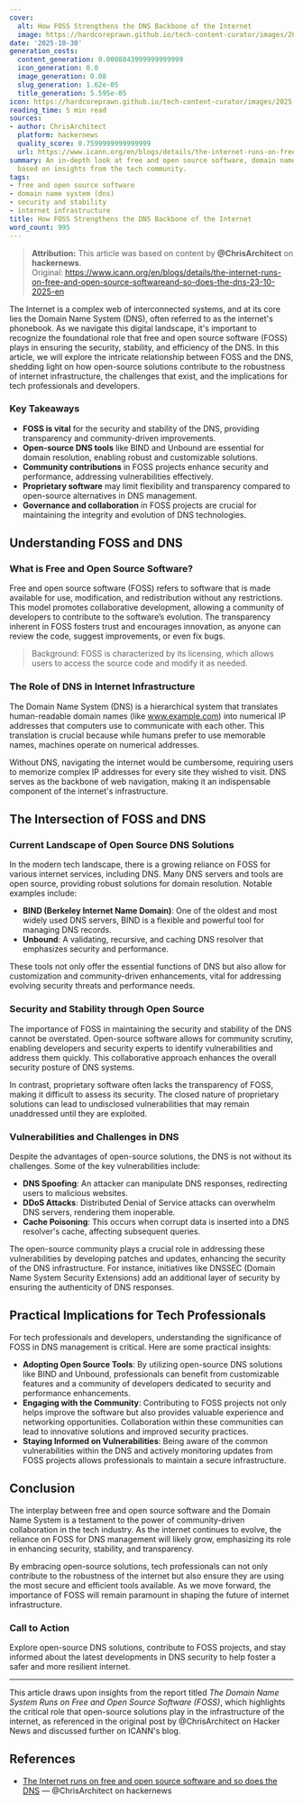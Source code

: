 ```yaml
---
cover:
  alt: How FOSS Strengthens the DNS Backbone of the Internet
  image: https://hardcoreprawn.github.io/tech-content-curator/images/2025-10-30-foss-strengthens-dns-backbone.png
date: '2025-10-30'
generation_costs:
  content_generation: 0.0008843999999999999
  icon_generation: 0.0
  image_generation: 0.08
  slug_generation: 1.62e-05
  title_generation: 5.595e-05
icon: https://hardcoreprawn.github.io/tech-content-curator/images/2025-10-30-foss-strengthens-dns-backbone-icon.png
reading_time: 5 min read
sources:
- author: ChrisArchitect
  platform: hackernews
  quality_score: 0.7599999999999999
  url: https://www.icann.org/en/blogs/details/the-internet-runs-on-free-and-open-source-softwareand-so-does-the-dns-23-10-2025-en
summary: An in-depth look at free and open source software, domain name system (dns)
  based on insights from the tech community.
tags:
- free and open source software
- domain name system (dns)
- security and stability
- internet infrastructure
title: How FOSS Strengthens the DNS Backbone of the Internet
word_count: 995
---
```


> **Attribution:** This article was based on content by **@ChrisArchitect** on **hackernews**.  
> Original: https://www.icann.org/en/blogs/details/the-internet-runs-on-free-and-open-source-softwareand-so-does-the-dns-23-10-2025-en

The Internet is a complex web of interconnected systems, and at its core lies the Domain Name System (DNS), often referred to as the internet's phonebook. As we navigate this digital landscape, it's important to recognize the foundational role that free and open source software (FOSS) plays in ensuring the security, stability, and efficiency of the DNS. In this article, we will explore the intricate relationship between FOSS and the DNS, shedding light on how open-source solutions contribute to the robustness of internet infrastructure, the challenges that exist, and the implications for tech professionals and developers.

### Key Takeaways
- **FOSS is vital** for the security and stability of the DNS, providing transparency and community-driven improvements.
- **Open-source DNS tools** like BIND and Unbound are essential for domain resolution, enabling robust and customizable solutions.
- **Community contributions** in FOSS projects enhance security and performance, addressing vulnerabilities effectively.
- **Proprietary software** may limit flexibility and transparency compared to open-source alternatives in DNS management.
- **Governance and collaboration** in FOSS projects are crucial for maintaining the integrity and evolution of DNS technologies.

## Understanding FOSS and DNS

### What is Free and Open Source Software?

Free and open source software (FOSS) refers to software that is made available for use, modification, and redistribution without any restrictions. This model promotes collaborative development, allowing a community of developers to contribute to the software’s evolution. The transparency inherent in FOSS fosters trust and encourages innovation, as anyone can review the code, suggest improvements, or even fix bugs. 

> Background: FOSS is characterized by its licensing, which allows users to access the source code and modify it as needed.

### The Role of DNS in Internet Infrastructure

The Domain Name System (DNS) is a hierarchical system that translates human-readable domain names (like www.example.com) into numerical IP addresses that computers use to communicate with each other. This translation is crucial because while humans prefer to use memorable names, machines operate on numerical addresses.

Without DNS, navigating the internet would be cumbersome, requiring users to memorize complex IP addresses for every site they wished to visit. DNS serves as the backbone of web navigation, making it an indispensable component of the internet's infrastructure.

## The Intersection of FOSS and DNS

### Current Landscape of Open Source DNS Solutions

In the modern tech landscape, there is a growing reliance on FOSS for various internet services, including DNS. Many DNS servers and tools are open source, providing robust solutions for domain resolution. Notable examples include:

- **BIND (Berkeley Internet Name Domain)**: One of the oldest and most widely used DNS servers, BIND is a flexible and powerful tool for managing DNS records.
- **Unbound**: A validating, recursive, and caching DNS resolver that emphasizes security and performance. 

These tools not only offer the essential functions of DNS but also allow for customization and community-driven enhancements, vital for addressing evolving security threats and performance needs.

### Security and Stability through Open Source

The importance of FOSS in maintaining the security and stability of the DNS cannot be overstated. Open-source software allows for community scrutiny, enabling developers and security experts to identify vulnerabilities and address them quickly. This collaborative approach enhances the overall security posture of DNS systems.

In contrast, proprietary software often lacks the transparency of FOSS, making it difficult to assess its security. The closed nature of proprietary solutions can lead to undisclosed vulnerabilities that may remain unaddressed until they are exploited.

### Vulnerabilities and Challenges in DNS

Despite the advantages of open-source solutions, the DNS is not without its challenges. Some of the key vulnerabilities include:

- **DNS Spoofing**: An attacker can manipulate DNS responses, redirecting users to malicious websites.
- **DDoS Attacks**: Distributed Denial of Service attacks can overwhelm DNS servers, rendering them inoperable.
- **Cache Poisoning**: This occurs when corrupt data is inserted into a DNS resolver's cache, affecting subsequent queries.

The open-source community plays a crucial role in addressing these vulnerabilities by developing patches and updates, enhancing the security of the DNS infrastructure. For instance, initiatives like DNSSEC (Domain Name System Security Extensions) add an additional layer of security by ensuring the authenticity of DNS responses.

## Practical Implications for Tech Professionals

For tech professionals and developers, understanding the significance of FOSS in DNS management is critical. Here are some practical insights:

- **Adopting Open Source Tools**: By utilizing open-source DNS solutions like BIND and Unbound, professionals can benefit from customizable features and a community of developers dedicated to security and performance enhancements.
- **Engaging with the Community**: Contributing to FOSS projects not only helps improve the software but also provides valuable experience and networking opportunities. Collaboration within these communities can lead to innovative solutions and improved security practices.
- **Staying Informed on Vulnerabilities**: Being aware of the common vulnerabilities within the DNS and actively monitoring updates from FOSS projects allows professionals to maintain a secure infrastructure.

## Conclusion

The interplay between free and open source software and the Domain Name System is a testament to the power of community-driven collaboration in the tech industry. As the internet continues to evolve, the reliance on FOSS for DNS management will likely grow, emphasizing its role in enhancing security, stability, and transparency.

By embracing open-source solutions, tech professionals can not only contribute to the robustness of the internet but also ensure they are using the most secure and efficient tools available. As we move forward, the importance of FOSS will remain paramount in shaping the future of internet infrastructure.

### Call to Action

Explore open-source DNS solutions, contribute to FOSS projects, and stay informed about the latest developments in DNS security to help foster a safer and more resilient internet.

---

This article draws upon insights from the report titled *The Domain Name System Runs on Free and Open Source Software (FOSS)*, which highlights the critical role that open-source solutions play in the infrastructure of the internet, as referenced in the original post by @ChrisArchitect on Hacker News and discussed further on ICANN's blog.

## References

- [The Internet runs on free and open source software and so does the DNS](https://www.icann.org/en/blogs/details/the-internet-runs-on-free-and-open-source-softwareand-so-does-the-dns-23-10-2025-en) — @ChrisArchitect on hackernews